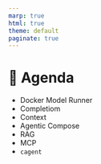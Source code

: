 ```yaml
---
marp: true
html: true
theme: default
paginate: true
---
```

# 📅 Agenda

- Docker Model Runner
- Completiom
- Context
- Agentic Compose
- RAG
- MCP
- `cagent`
